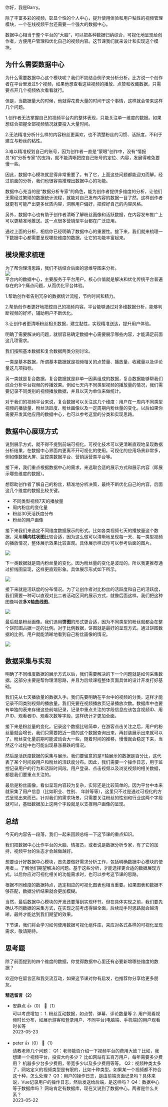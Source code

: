 你好，我是Barry。

除了丰富多彩的视频，彰显个性的个人中心，提升使用体验和用户粘性的视频管理模块，一个在线视频平台还需要一个强大的数据中心。

数据中心相当于整个平台的“大脑”，可以把各种数据归纳综合，可视化地呈现给创作者，方便用户管理和优化自己的视频内容。这节课我们就来设计和实现这个模块。

## 为什么需要数据中心

为什么需要数据中心这个模块呢？我们不妨结合例子来分析分析。比方说一个创作者在平台里发过5个视频，如果他想查看这些视频的播放、点赞和收藏数据，只需要点开几个视频依次看看就行。

但是，当数据量大的时候，他就得花费大量的时间干这个事情，这样就会带来这样几个问题。

1.创作者无法掌握自己的视频平台内的整体表现，只能关注单一维度的数据。如果想综合把握全部视频情况就要投入大量时间。

2.无法精准分析什么样的内容粉丝更喜欢，也不清楚粉丝的习惯、活跃度，不利于建立与粉丝的粘性。

3.难以精准规划自己的账号，因为创作者一直是“蒙眼”创作中，没有“情报员”和“分析专家”的支持，就不能清晰把控自己账号的定位、内容，发展得难免要慢一些。

因此，数据中心模块就显得非常重要了。有了它，上面这些问题都能迎刃而解。经过前面的分析，我们也很容易推理出数据中心的功能。

数据中心充当的是“数据分析专家”的角色，能为创作者提供多维度的分析，让他们无需经过繁琐的数据统计流程，就能对自己发布内容的数据一目了然。这样创作者就更有可能产出更多优质内容，洞察用户偏好，把控好自己的内容风格。

另外，数据中心也有助于创作者清晰了解粉丝画像和活跃数据，在内容发布推广上可以更精准地推送。这一点很多营销型平台都在广泛应用。

通过上面的分析，相信你已经明确了数据中心的重要性。接下来，我们就来梳理一下数据中心都需要呈现哪些维度的数据，让它的功能丰富起来。

## 模块需求梳理

为了帮你理清思路，我们不妨结合后面的思维导图来分析。  
![](https://static001.geekbang.org/resource/image/3b/5c/3bd6799a252ae58f34fc7c2584f3b85c.jpg?wh=2900x2211)  
平台内的数据中心，主要服务于平台用户。核心价值就是解决和优化传统平台普遍存在的3个痛点问题，从而优化平台体验。

1.帮助创作者告别冗杂的数据统计流程，节约时间和精力。

2.帮助创作者更好地把控自己的视频内容。平台能够通过对多维数据分析，能够判断视频的好坏，辅助用户不断优化。

3.让创作者更清晰粉丝相关数据，建立黏性，实现精准送达，提升用户体验。

明确了需要解决的问题，就很容易确定数据中心需要展示哪些内容，才能满足前面这几项需求。

我们按照基本数据和复合数据两类分别讨论。

一类是基本数据，所谓基本数据就是视频相关的点赞量、播放量、收藏量以及评论量这几项指标。

另一类就是复合数据，复合数据就是非单一因素组成的数据，复合数据能够帮我们综合分析平台视频的传播效果。例如七天内不同类型视频的播放量的情况，我们需要记录不同类别的视频播放数据，并且以天为单位来做统计。

对于我们的视频平台来说，复合数据可以关注这几个维度：用户在一周内不同类型视频的播放量、粉丝活跃度、粉丝画像以及一定周期内粉丝量的变化。以后如果你需要开发其他应用的数据中心，也可以参考这里的分类和实现思路。

## 数据中心展现方式

说到展示方式，就不得不提到前端可视化。可视化技术可以更清晰直观地呈现数据分析结果，在数据中心界面内更离不开可视化的使用。可视化的应用场景非常多，例如像数据大屏、监控类数据平台、营销运营类平台等。

接下来，我们重点根据数据中心的需求，来选取合适的展示方式和展示内容（即展示哪些维度的数据）。

想帮助创作者了解自己的粉丝，精准地分析决策，最终不断优化自己的内容，后面这几个维度的数据比较关键。

- 不同类型视频7天的播放量
- 周内粉丝的变化量
- 粉丝30天活跃度分布
- 粉丝的用户画像

接下来我们来选定不同维度数据展示的形式。比如各类视频七天的播放量这个数据，采用**横向柱状图**比较合适，因为这么做可以清晰地呈现每一天、每一类型视频的播放情况，整体展示效果比较直观。具体展示样式你可以参考后面的图片。

![](https://static001.geekbang.org/resource/image/80/22/80515fe78667b61ebbac4fdayyc8fb22.jpg?wh=2600x2148)

下一类数据就是周内粉丝量的变化。因为粉丝量的变化是波动的，所以我更推荐通过折线图呈现，这样更直观形象。具体展示形式如下所示。

![](https://static001.geekbang.org/resource/image/00/73/0028675a6cfd0eaa85d0f8d2e658ca73.jpg?wh=2600x2080)

接下来就是活跃度的分布情况。为了让创作者对比粉丝的活跃度和自己的活跃度，我们需要一种可以直观对比二者活动区间的展示方式，就像后面这样。我们把这种图像叫做**多X轴曲线图**。

![](https://static001.geekbang.org/resource/image/cb/75/cb2e8caa609765c8c597db9f58133e75.jpg?wh=2600x2332)

最后就是粉丝画像。我们选用**饼图**的形式更合适，因为不同类型的粉丝就都会在整个饼形图占据一定的比例。对于比例数据，饼图就是最好的呈现方式。通过饼图数据的比例，用户就能清晰地看到自己粉丝画像的情况。

![](https://static001.geekbang.org/resource/image/cc/87/ccb6dc1289729d270215527fcebfa687.jpg?wh=2600x1997)

## 数据采集与实现

明确了不同维度数据的展示方式以后，我们需要解决的下一个问题就是如何采集数据。这部分主要是帮你理清思路，并且为后续课程整体页面具体的设计开发打好基础。

我们先从七天播放量的数据入手。我们先要明确在平台中的视频的分类，这样才能记录不同类别视频的播放量。我们先要在视频播放页记录播放次数。数据库中也要有单独的表来存储这些前端记录，记录中重点关注的字段信息应该包含视频ID、用户ID、观看者ID、观看次数等字段，这样统计才更加全面。

接下来是粉丝量的变化。记录这个数据比较简单，在游客点击关注之后，用户的粉丝量就会增长，我们只需要把近一周的这个数据查询出来，再封装展示出来就可以了。粉丝变化量前期可能波动会大一些，随着时间的推移，慢慢就会稳定下来，当然这个过程中也可能出现暴涨暴跌的情况。

然后是活跃度数据的采集与展示。我们要留意的是Y轴展示的数据是百分比，这代表了某个时间段用户和粉丝的活跃度分布。因此，我们需要一个操作日志，用于监控记录用户的行为和活跃时间段。用户登录、点击视频以及浏览视频的相关数据，都是我们要重点关注的。

最后是粉丝画像，看似呈现内容较为复杂，实际还是比较简单的。因为平台中本来就采集了用户信息（比如职业、性别、 年龄等等），这里只不过是通过可视化的方式呈现出来而已。针对我们的需求场景，只需要关注粉丝的性别和行业这两个字段就可以，基础数据加上这两个字段就足以支撑用户画像的呈现。

## 总结

今天的内容告一段落，我们一起来回顾总结一下这节课的重点知识。

我们把数据中心比作平台的大脑、情报员，或者说是数据分析专家，有了它的加持，视频平台的生态才会越做越好。

想要设计好数据中心模块，首先要做好需求分析工作，包括明确数据中心模块的使用者，。了解他们期望解决的问题。基于这些分析，才能选择更合适的数据展现方式。以后你应对可视化相关的功能需求时，也可以参考这节课的思路。

根据不同维度的数据特点，选定相应的可视化图表也相当重要。如果图表和数据不够匹配，数据分析结果就会更加模糊。

当然，最后数据中心模块的开发还要落到实现环节。但在具体实现之前，我们要先确认不同数据的采集方式，在实现之前考虑得越全面，后续动手时思路就会越清晰，最终才能达到我们期望的效果。

下节课，我们将会学习如何使用数据可视化组件库，来应对各式各样的可视化呈现需求，敬请期待。

## 思考题

除了前面提到的四个维度的数据，你觉得数据中心里还有必要新增哪些维度的数据？

欢迎你在留言区和我交流互动，如果这节课对你有启发，也推荐你分享给更多朋友。
<div><strong>精选留言（2）</strong></div><ul>
<li><span>安静点</span> 👍（0） 💬（1）<div>可以考虑增加：
1. 粉丝互动数据，如点赞、弹幕、评论数量等
2. 用户观看视频时长分布，如展示游客和登录用户、不同平台(电脑端、手机端)的用户观看时长等</div>2023-05-23</li><br/><li><span>peter</span> 👍（0） 💬（1）<div>请教老师几个问题：
Q1：老师能否介绍一下视频平台的费用大致？比如，我想建一个视频平台，投资大约多少？
比如网站有五百万用户，每年需要多少费用？ 机器多少台多少费用，带宽多少以及多少费用等等。
Q2：视频种类太多了，网站定义的视频类型是有限的，比如十种类型。如果某一个视频都不符合这十种，怎么处理？
Q3：用户的操作日志，是由前端页面记录吗？具体来说，Vue记录用户的操作日志，然后发送给后端，是这样吗？
Q4：数据中心等于数据库吗？
网站肯定有数据库，现在又说到了数据中心。两者是什么关系？</div>2023-05-22</li><br/>
</ul>